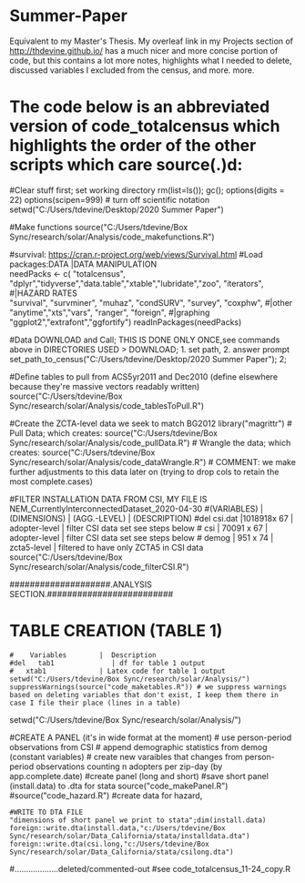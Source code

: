 # Summer-Paper
Equivalent to my Master's Thesis. My overleaf link in my Projects section of http://thdevine.github.io/ has a much nicer and more concise portion of code, but this contains a lot more notes, highlights what I needed to delete, discussed variables I excluded from the census, and more. more. 

# The code below is an abbreviated version of code_totalcensus which highlights the order of the other scripts which care source(.)d:
#Clear stuff first; set working directory
rm(list=ls()); gc(); options(digits = 22)
options(scipen=999) # turn off scientific notation
setwd("C:/Users/tdevine/Desktop/2020 Summer Paper")

#Make functions 
source("C:/Users/tdevine/Box Sync/research/solar/Analysis/code_makefunctions.R")

#survival: https://cran.r-project.org/web/views/Survival.html
#Load packages:DATA          |DATA MANIPULATION                                     
needPacks <- c( "totalcensus", "dplyr","tidyverse","data.table","xtable","lubridate","zoo", "iterators",
                #|HAZARD RATES                     
                "survival", "survminer", "muhaz", "condSURV", "survey", "coxphw",
                #|other
                "anytime","xts","vars", "ranger", "foreign",
                #|graphing
                "ggplot2","extrafont","ggfortify")
readInPackages(needPacks)

#Data DOWNLOAD and Call; THIS IS DONE ONLY ONCE,see commands above in DIRECTORIES USED > DOWNLOAD; 1. set path, 2. answer prompt
set_path_to_census("C:/Users/tdevine/Desktop/2020 Summer Paper");
2; 
    
#Define tables to pull from ACS5yr2011 and Dec2010 (define elsewhere because they're massive vectors readably written)
source("C:/Users/tdevine/Box Sync/research/solar/Analysis/code_tablesToPull.R")

#Create the ZCTA-level data we seek to match BG2012
    library("magrittr")
    # Pull Data; which creates:
    source("C:/Users/tdevine/Box Sync/research/solar/Analysis/code_pullData.R")
    # Wrangle the data; which creates:
    source("C:/Users/tdevine/Box Sync/research/solar/Analysis/code_dataWrangle.R")
    # COMMENT: we make further adjustments to this data later on (trying to drop cols to retain the most complete.cases)

#FILTER INSTALLATION DATA FROM CSI, MY FILE IS  NEM_CurrentlyInterconnectedDataset_2020-04-30 
        #(VARIABLES)            | (DIMENSIONS)   | (AGG.-LEVEL)          | (DESCRIPTION)
        #del   csi.dat             |1018918x 67     | adopter-level         | filter CSI data set see steps below
        #   csi                 | 70091 x 67     | adopter-level         | filter CSI data set see steps below
        #   demog               |   951 x 74     |   zcta5-level         | filtered to have only ZCTA5 in CSI data  
    source("C:/Users/tdevine/Box Sync/research/solar/Analysis/code_filterCSI.R")

####################.ANALYSIS SECTION.#########################   
# TABLE CREATION (TABLE 1)
    #    Variables        |  Description
    #del   tab1              | df for table 1 output 
    #   xtab1             | Latex code for table 1 output 
    setwd("C:/Users/tdevine/Box Sync/research/solar/Analysis/")
    suppressWarnings(source("code_maketables.R")) # we suppress warnings based on deleting variables that don't exist, I keep them there in case I file their place (lines in a table)

setwd("C:/Users/tdevine/Box Sync/research/solar/Analysis/")
    
#CREATE A PANEL (it's in wide format at the moment)
    # use person-period observations from CSI
    # append demographic statistics from demog    (constant variables)
    # create new varaibles that changes from person-period observations counting n adopters per zip-day (by app.complete.date)
    #create panel (long and short)
    #save short panel (install.data) to .dta for stata
source("code_makePanel.R") #source("code_hazard.R") #create data for hazard,
    
    
    #WRITE TO DTA FILE
    "dimensions of short panel we print to stata";dim(install.data)
    foreign::write.dta(install.data,"c:/Users/tdevine/Box Sync/research/solar/Data_California/stata/installdata.dta")
    foreign::write.dta(csi.long,"c:/Users/tdevine/Box Sync/research/solar/Data_California/stata/csilong.dta")
    
    
#...................deleted/commented-out
#see code_totalcensus_11-24_copy.R		
    
    
